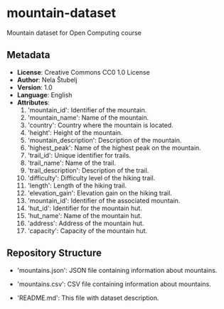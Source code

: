 # mountain-dataset
Mountain dataset for Open Computing course

 ## Metadata
 - **License**: Creative Commons CC0 1.0 License
 - **Author**: Nela Štubelj
 - **Version**: 1.0
 - **Language**: English
 - **Attributes**: 
	1. 'mountain_id': Identifier of the mountain.
	2. 'mountain_name': Name of the mountain.
	3. 'country': Country where the mountain is located.
	4. 'height': Height of the mountain.
	5. 'mountain_description': Description of the mountain.
	6. 'highest_peak': Name of the highest peak on the mountain.
	7. 'trail_id': Unique identifier for trails.
	8. 'trail_name': Name of the trail.
	9. 'trail_description': Description of the trail.
	10. 'difficulty': Difficulty level of the hiking trail.
	11. 'length': Length of the hiking trail.
	12. 'elevation_gain': Elevation gain on the hiking trail.
	13. 'mountain_id': Identifier of the associated mountain.
	14. 'hut_id': Identifier for the mountain hut.
	15. 'hut_name': Name of the mountain hut.
	16. 'address': Address of the mountain hut.
	17. 'capacity': Capacity of the mountain hut.



 ## Repository Structure
 
 - 'mountains.json': JSON file containing information about mountains.
 - 'mountains.csv': CSV file containing information about mountains.

 - 'README.md': This file with dataset description.
 
	
